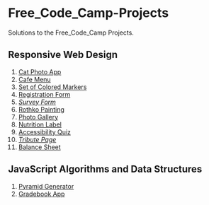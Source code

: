 # Free_Code_Camp-Projects

Solutions to the Free_Code_Camp Projects.

## Responsive Web Design

1. [Cat Photo App](https://cat-photo-app-new.netlify.app "A website showcasing cat photos")
2. [Cafe Menu](https://cafe-menu-new.netlify.app "An online menu for a cafe")
3. [Set of Colored Markers](https://set-of-colored-markers-new.netlify.app "A showcase of different colored markers")
4. [Registration Form](https://registration-form-new.netlify.app "An online registration form")
5. _[Survey Form](https://survey-form-new-abhishek-soren.netlify.app "An online survey form")_
6. [Rothko Painting](https://rothiko-painting.netlify.app "A showcase of Rothko paintings")
7. [Photo Gallery](https://cat-photo-gallery-new.netlify.app "A photo gallery featuring cats")
8. [Nutrition Label](https://nutrition-label-new.netlify.app "A sample nutrition label")
9. [Accessibility Quiz](https://accessibility-quiz-abhishek.netlify.app "An online quiz about accessibility")
10. _[Tribute Page](https://google.com "A tribute page")_
11. [Balance Sheet](https://balance-sheet-new.netlify.app "An online balance sheet")

## JavaScript Algorithms and Data Structures

1. [Pyramid Generator](https://pyramid-generator.netlify.app "A tool to generate pyramid patterns")
2. [Gradebook App](https://gradebook-app.netlify.app "An application to manage and track student grades")
